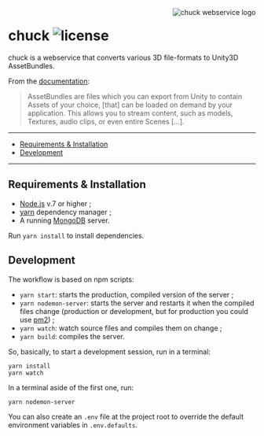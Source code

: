<img src="https://github.com/mitmadness/chuck/raw/master/chuck.png" alt="chuck webservice logo" align="right">

# chuck ![license](https://img.shields.io/github/license/mitmadness/chuck.svg?style=flat-square)

chuck is a webservice that converts various 3D file-formats to Unity3D AssetBundles.

From the [documentation](https://docs.unity3d.com/Manual/AssetBundlesIntro.html):

> AssetBundles are files which you can export from Unity to contain Assets of your choice, [that] can be loaded on demand by your application. This allows you to stream content, such as models, Textures, audio clips, or even entire Scenes [...].

----------------

 - [Requirements & Installation](#requirements--installation)
 - [Development](#development)

----------------

## Requirements & Installation

 - [Node.js](https://nodejs.org/en/) v.7 or higher ;
 - [yarn](https://yarnpkg.com/en/) dependency manager ;
 - A running [MongoDB](https://www.mongodb.com/) server.

Run `yarn install` to install dependencies.

## Development

The workflow is based on npm scripts:

  - `yarn start`: starts the production, compiled version of the server ;
  - `yarn nodemon-server`: starts the server and restarts it when the compiled files change (production or development, but for production you could use [pm2](http://pm2.keymetrics.io/)) ;
  - `yarn watch`: watch source files and compiles them on change ;
  - `yarn build`: compiles the server.
  
So, basically, to start a development session, run in a terminal:

```
yarn install
yarn watch
```

In a terminal aside of the first one, run:

```
yarn nodemon-server
```

You can also create an `.env` file at the project root to override the default environment variables in `.env.defaults`. 
